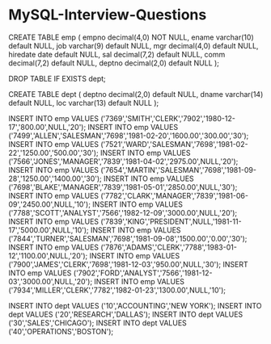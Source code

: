 # MySQL-Interview-Questions


CREATE TABLE emp (
  empno decimal(4,0) NOT NULL,
  ename varchar(10) default NULL,
  job varchar(9) default NULL,
  mgr decimal(4,0) default NULL,
  hiredate date default NULL,
  sal decimal(7,2) default NULL,
  comm decimal(7,2) default NULL,
  deptno decimal(2,0) default NULL
);

DROP TABLE IF EXISTS dept;

CREATE TABLE dept (
  deptno decimal(2,0) default NULL,
  dname varchar(14) default NULL,
  loc varchar(13) default NULL
);

INSERT INTO emp VALUES ('7369','SMITH','CLERK','7902','1980-12-17','800.00',NULL,'20');
INSERT INTO emp VALUES ('7499','ALLEN','SALESMAN','7698','1981-02-20','1600.00','300.00','30');
INSERT INTO emp VALUES ('7521','WARD','SALESMAN','7698','1981-02-22','1250.00','500.00','30');
INSERT INTO emp VALUES ('7566','JONES','MANAGER','7839','1981-04-02','2975.00',NULL,'20');
INSERT INTO emp VALUES ('7654','MARTIN','SALESMAN','7698','1981-09-28','1250.00','1400.00','30');
INSERT INTO emp VALUES ('7698','BLAKE','MANAGER','7839','1981-05-01','2850.00',NULL,'30');
INSERT INTO emp VALUES ('7782','CLARK','MANAGER','7839','1981-06-09','2450.00',NULL,'10');
INSERT INTO emp VALUES ('7788','SCOTT','ANALYST','7566','1982-12-09','3000.00',NULL,'20');
INSERT INTO emp VALUES ('7839','KING','PRESIDENT',NULL,'1981-11-17','5000.00',NULL,'10');
INSERT INTO emp VALUES ('7844','TURNER','SALESMAN','7698','1981-09-08','1500.00','0.00','30');
INSERT INTO emp VALUES ('7876','ADAMS','CLERK','7788','1983-01-12','1100.00',NULL,'20');
INSERT INTO emp VALUES ('7900','JAMES','CLERK','7698','1981-12-03','950.00',NULL,'30');
INSERT INTO emp VALUES ('7902','FORD','ANALYST','7566','1981-12-03','3000.00',NULL,'20');
INSERT INTO emp VALUES ('7934','MILLER','CLERK','7782','1982-01-23','1300.00',NULL,'10');

INSERT INTO dept VALUES ('10','ACCOUNTING','NEW YORK');
INSERT INTO dept VALUES ('20','RESEARCH','DALLAS');
INSERT INTO dept VALUES ('30','SALES','CHICAGO');
INSERT INTO dept VALUES ('40','OPERATIONS','BOSTON');
